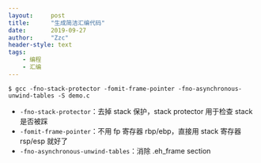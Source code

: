 ```yaml
---
layout:     post
title:      "生成简洁汇编代码"
date:       2019-09-27
author:     "Zzc"
header-style: text
tags:
    - 编程
    - 汇编
---
```


```shell
$ gcc -fno-stack-protector -fomit-frame-pointer -fno-asynchronous-unwind-tables -S demo.c
```

- `-fno-stack-protector`：去掉 stack 保护，stack protector 用于检查 stack 是否被踩
- `-fomit-frame-pointer`：不用 fp 寄存器 rbp/ebp，直接用 stack 寄存器 rsp/esp 就好了
- `-fno-asynchronous-unwind-tables`：消除 .eh_frame section

